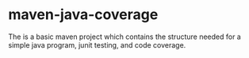 # maven-java-coverage

The is a basic maven project which contains the structure needed for a simple java program, junit testing, and code coverage.
